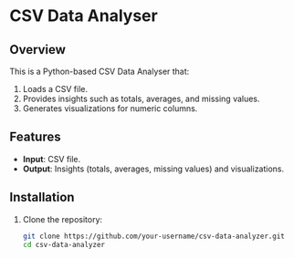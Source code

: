 # CSV Data Analyser

## Overview
This is a Python-based CSV Data Analyser that:
1. Loads a CSV file.
2. Provides insights such as totals, averages, and missing values.
3. Generates visualizations for numeric columns.

## Features
- **Input**: CSV file.
- **Output**: Insights (totals, averages, missing values) and visualizations.

## Installation
1. Clone the repository:
   ```bash
   git clone https://github.com/your-username/csv-data-analyzer.git
   cd csv-data-analyzer

